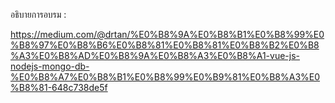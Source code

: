 อธิบายการอบรม : 

https://medium.com/@drtan/%E0%B8%9A%E0%B8%B1%E0%B8%99%E0%B8%97%E0%B8%B6%E0%B8%81%E0%B8%81%E0%B8%B2%E0%B8%A3%E0%B8%AD%E0%B8%9A%E0%B8%A3%E0%B8%A1-vue-js-nodejs-mongo-db-%E0%B8%A7%E0%B8%B1%E0%B8%99%E0%B9%81%E0%B8%A3%E0%B8%81-648c738de5f
